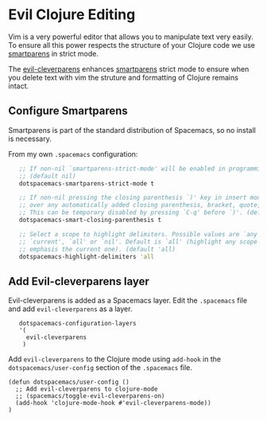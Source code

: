 # Evil Clojure Editing

Vim is a very powerful editor that allows you to manipulate text very easily.  To ensure all this power respects the structure of your Clojure code we use [smartparens](https://github.com/Fuco1/smartparens/wiki#getting-started) in strict mode.

The [evil-cleverparens](http://spacemacs.org/layers/+vim/evil-cleverparens/README.html) enhances [smartparens]() strict mode to ensure when you delete text with vim the struture and formatting of Clojure remains intact.


## Configure Smartparens

Smartparens is part of the standard distribution of Spacemacs, so no install is necessary.


From my own `.spacemacs` configuration:

```clojure
   ;; If non-nil `smartparens-strict-mode' will be enabled in programming modes.
   ;; (default nil)
   dotspacemacs-smartparens-strict-mode t

   ;; If non-nil pressing the closing parenthesis `)' key in insert mode passes
   ;; over any automatically added closing parenthesis, bracket, quote, etc…
   ;; This can be temporary disabled by pressing `C-q' before `)'. (default nil)
   dotspacemacs-smart-closing-parenthesis t

   ;; Select a scope to highlight delimiters. Possible values are `any',
   ;; `current', `all' or `nil'. Default is `all' (highlight any scope and
   ;; emphasis the current one). (default 'all)
   dotspacemacs-highlight-delimiters 'all
```

## Add Evil-cleverparens layer

Evil-cleverparens is added as a Spacemacs layer.  Edit the `.spacemacs` file and add `evil-cleverparens` as a layer.


```elisp
   dotspacemacs-configuration-layers
   '(
     evil-cleverparens
    )
```

Add `evil-cleverparens` to the Clojure mode using `add-hook` in the `dotspacemacs/user-config` section of the `.spacemacs` file.

```elisp
(defun dotspacemacs/user-config ()
  ;; Add evil-cleverparens to clojure-mode
  ;; (spacemacs/toggle-evil-cleverparens-on)
  (add-hook 'clojure-mode-hook #'evil-cleverparens-mode))
)
```
